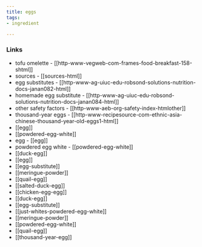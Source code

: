 ```yaml
---
title: eggs
tags:
- ingredient

---
```



### Links

* tofu omelette - [[http-www-vegweb-com-frames-food-breakfast-158-shtml]]
* sources - [[sources-html]]
* egg substitutes - [[http-www-ag-uiuc-edu-robsond-solutions-nutrition-docs-janan082-html]]
* homemade egg substitute - [[http-www-ag-uiuc-edu-robsond-solutions-nutrition-docs-janan084-html]]
* other safety factors - [[http-www-aeb-org-safety-index-htmlother]]
* thousand-year eggs - [[http-www-recipesource-com-ethnic-asia-chinese-thousand-year-old-eggs1-html]]
* [[egg]]
* [[powdered-egg-white]]
* egg - [[egg]]
* powdered egg white - [[powdered-egg-white]]
* [[duck-egg]]
* [[egg]]
* [[egg-substitute]]
* [[meringue-powder]]
* [[quail-egg]]
* [[salted-duck-egg]]
* [[chicken-egg-egg]]
* [[duck-egg]]
* [[egg-substitute]]
* [[just-whites-powdered-egg-white]]
* [[meringue-powder]]
* [[powdered-egg-white]]
* [[quail-egg]]
* [[thousand-year-egg]]
